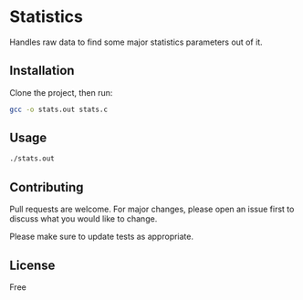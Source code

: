 # Statistics

Handles raw data to find some major statistics parameters out of it.

## Installation

Clone the project, then run:

```bash
gcc -o stats.out stats.c
```

## Usage

```bash
./stats.out
```

## Contributing
Pull requests are welcome. For major changes, please open an issue first to discuss what you would like to change.

Please make sure to update tests as appropriate.

## License
Free
